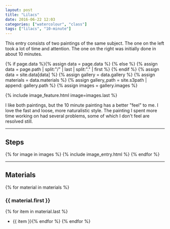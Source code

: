 ```yaml
---
layout: post
title: "Lilacs"
date: 2016-06-22 12:03
categories: ["watercolour", "class"]
tags: ["lilacs", "10-minute"]
---
```


This entry consists of two paintings of the same subject. The one on
the left took a lot of time and attention. The one on the right was
initially done in about 10 minutes.

{% if page.data %}{% assign data = page.data %}
{% else %}
{% assign data = page.path | split:"/" | last | split:"." | first %}
{% endif %}
{% assign data = site.data[data] %}
{% assign gallery = data.gallery %}
{% assign materials = data.materials %}
{% assign gallery_path = site.s3path | append: gallery.path %}
{% assign images = gallery.images %}

{% include image_feature.html image=images.last %}

I like both paintings, but the 10 minute painting has a better "feel"
to me. I love the fast and loose, more naturalistic style. The
painting I spent more time working on had several problems, some of
which I don't feel are resolved still.


*******

## Steps

{% for image in images %}
{% include image_entry.html %}
{% endfor %}

*******

## Materials
{% for material in materials %}
### {{ material.first }}
{% for item in material.last %}
* {{ item }}{% endfor %}
{% endfor %}

